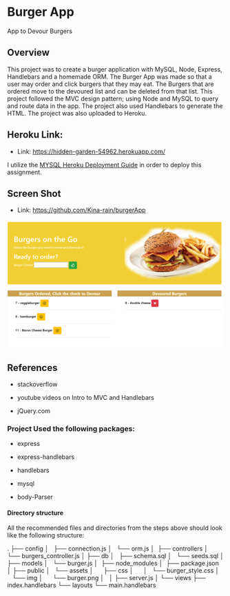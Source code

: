 # Burger App
App to Devour Burgers

## Overview

This project was to create a burger application with MySQL, Node, Express, Handlebars and a homemade ORM. The Burger App was made so that a
user may order and click burgers that they may eat. The Burgers that are ordered move to the devoured list and can be deleted from that list.
This project followed the MVC design pattern; using Node and MySQL to query and route data in the app. The project also used Handlebars to
generate the HTML. The project was also uploaded to Heroku.

## Heroku Link:

* Link: https://hidden-garden-54962.herokuapp.com/

I utilize the [MYSQL Heroku Deployment Guide](../../03-Supplemental/MySQLHerokuDeploymentProcess.pdf) in order to deploy this assignment.

## Screen Shot

* Link: https://github.com/Kina-rain/burgerApp

![alt text][screenshot]

[screenshot]: https://github.com/Kina-rain/burgerApp/blob/master/screenshot.png "Burger Project"

## References

* stackoverflow

* youtube videos on Intro to MVC and Handlebars

* jQuery.com

### Project Used the following packages:

* express

* express-handlebars

* handlebars

* mysql

* body-Parser

#### Directory structure

All the recommended files and directories from the steps above should look like the following structure:

.
├── config
│   ├── connection.js
│   └── orm.js
│ 
├── controllers
│   └── burgers_controller.js
│
├── db
│   ├── schema.sql
│   └── seeds.sql
│
├── models
│   └── burger.js
│ 
├── node_modules
│ 
├── package.json
│
├── public
│   └── assets
│       ├── css
│       │   └── burger_style.css
│       └── img
│           └── burger.png
│   
│
├── server.js
│
└── views
    ├── index.handlebars
    └── layouts
        └── main.handlebars
```
